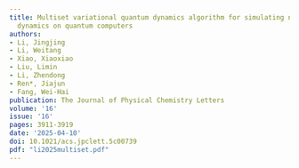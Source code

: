 ```yaml
---
title: Multiset variational quantum dynamics algorithm for simulating nonadiabatic
  dynamics on quantum computers
authors:
- Li, Jingjing
- Li, Weitang
- Xiao, Xiaoxiao
- Liu, Limin
- Li, Zhendong
- Ren*, Jiajun
- Fang, Wei-Hai
publication: The Journal of Physical Chemistry Letters
volume: '16'
issue: '16'
pages: 3911-3919
date: '2025-04-10'
doi: 10.1021/acs.jpclett.5c00739
pdf: "li2025multiset.pdf"
---
```

